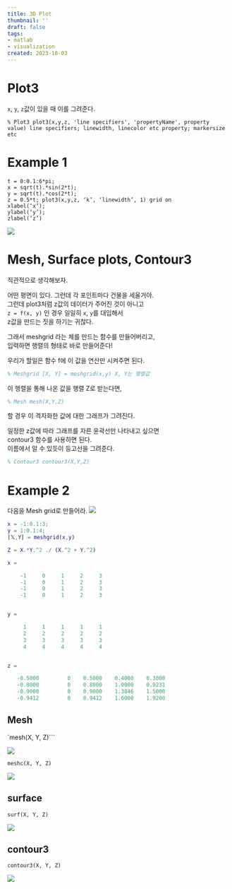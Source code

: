 ```yaml
---
title: 3D Plot
thumbnail: ''
draft: false
tags:
- matlab
- visualization
created: 2023-10-03
---
```


# Plot3

`x`, `y`, `z`값이 있을 때 이를 그려준다.

````
% Plot3 plot3(x,y,z, 'line specifiers', 'propertyName', property value) line specifiers; linewidth, linecolor etc property; markersize etc
````

# Example 1

````
t = 0:0.1:6*pi; 
x = sqrt(t).*sin(2*t); 
y = sqrt(t).*cos(2*t); 
z = 0.5*t; plot3(x,y,z, ‘k’, ‘linewidth’, 1) grid on 
xlabel(‘x’); 
ylabel(‘y’); 
zlabel(‘z’)
````

![](Pasted%20image%2020231003185225.png)

# Mesh, Surface plots, Contour3

직관적으로 생각해보자.

어떤 평면이 있다. 그런데 각 포인트마다 건물을 세울거야.  
그런데 plot3처럼 z값의 데이터가 주어진 것이 아니고  
`z = f(x, y)` 인 경우 일일히 `x`, `y`를 대입해서  
z값을 만드는 짓을 하기는 귀찮다.

그래서 meshgrid 라는 체를 만드는 함수를 만들어버리고,  
입력하면 행렬의 형태로 바로 만들어준다!

우리가 할일은 함수 f에 이 값을 연산만 시켜주면 된다.

````matlab
% Meshgrid [X, Y] = meshgrid(x,y) X, Y는 행렬값
````

이 행렬을 통해 나온 값을 행렬 Z로 받는다면,

````matlab
% Mesh mesh(X,Y,Z)
````

할 경우 이 격자화한 값에 대한 그래프가 그려진다.

일정한 z값에 따라 그래프를 자른 윤곽선만 나타내고 싶으면  
contour3 함수를 사용하면 된다.  
이름에서 알 수 있듯이 등고선을 그려준다.

````matlab
% Contour3 contour3(X,Y,Z)
````

# Example 2

다음을 Mesh grid로 만들어라.
![](Pasted%20image%2020231003185435.png)

````matlab
x = -1:0.1:3; 
y = 1:0.1:4; 
[𝕏,Y] = meshgrid(x,y)  

Z = X.*Y.^2 ./ (X.^2 + Y.^2)
````

````matlab
x =

    -1     0     1     2     3
    -1     0     1     2     3
    -1     0     1     2     3
    -1     0     1     2     3


y =

     1     1     1     1     1
     2     2     2     2     2
     3     3     3     3     3
     4     4     4     4     4


z =

   -0.5000         0    0.5000    0.4000    0.3000
   -0.8000         0    0.8000    1.0000    0.9231
   -0.9000         0    0.9000    1.3846    1.5000
   -0.9412         0    0.9412    1.6000    1.9200
````

## Mesh

\`mesh(X, Y, Z)\```

![](Pasted%20image%2020231003185733.png)

`meshc(X, Y, Z)`

![](Pasted%20image%2020231003185751.png)

## surface

`surf(X, Y, Z)`

![](Pasted%20image%2020231003185746.png)

## contour3

`contour3(X, Y, Z)`

![](Pasted%20image%2020231003185758.png)
